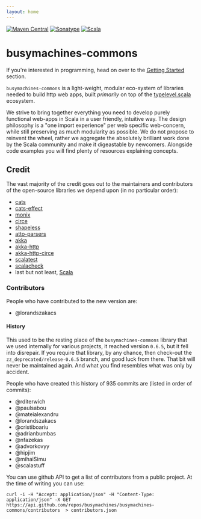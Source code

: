 ```yaml
---
layout: home
---
```


[![Maven Central](https://img.shields.io/maven-central/v/com.busymachines/busymachines-commons-core_2.12.svg)](https://maven-badges.herokuapp.com/maven-central/com.busymachines/busymachines-commons-core_2.12) [![Sonatype](https://img.shields.io/nexus/r/https/oss.sonatype.org/com.busymachines/busymachines-commons-core_2.12.svg)](https://oss.sonatype.org/#nexus-search;quick~busymachines-commons-core_2.12) [![Scala](https://img.shields.io/badge/scala-2.12.5-brightgreen.svg)](https://github.com/scala/scala/releases/tag/v2.12.5)

# busymachines-commons

If you're interested in programming, head on over to the [Getting Started](docs/) section.

`busymachines-commons` is a light-weight, modular eco-system of libraries needed to build http web apps, built _primarily_ on top of the [typelevel.scala](https://github.com/typelevel) ecosystem.

We strive to bring together everything you need to develop purely functional web-apps in Scala in a user friendly, intuitive way. The design philosophy is a "one import experience" per web specific web-concern, while still preserving as much modularity as possible. We do not propose to reinvent the wheel, rather we aggregate the absolutely brilliant work done by the Scala community and make it digeastable by newcomers. Alongside code examples you will find plenty of resources explaining concepts.

## Credit

The vast majority of the credit goes out to the maintainers and contributors of the open-source libraries we depend upon (in no particular order):
* [cats](https://github.com/typelevel/cats)
* [cats-effect](https://github.com/typelevel/cats-effect)
* [monix](https://github.com/monix/monix)
* [circe](https://github.com/circe/circe)
* [shapeless](https://github.com/milessabin/shapeless)
* [atto-parsers](https://github.com/tpolecat/atto)
* [akka](https://github.com/akka/akka)
* [akka-http](https://github.com/akka/akka-http)
* [akka-http-circe](https://github.com/hseeberger/akka-http-json)
* [scalatest](https://github.com/scalatest)
* [scalacheck](https://github.com/rickynils/scalacheck)
* last but not least, [Scala](https://github.com/scala/scala)

### Contributors

People who have contributed to the new version are:
* @lorandszakacs

#### History

This used to be the resting place of the `busymachines-commons` library that we used internally for various projects, it reached version `0.6.5`, but it fell into disrepair. If you require that library, by any chance, then check-out the `zz_deprecated/release-0.6.5` branch, and good luck from there. That bit will never be maintained again. And what you find resembles what was only by accident.

People who have created this history of 935 commits are (listed in order of commits):
* @rditerwich
* @paulsabou
* @mateialexandru
* @lorandszakacs
* @cristiboariu
* @adrianbumbas
* @nfazekas
* @advorkovyy
* @hipjim
* @mihaiSimu
* @scalastuff

You can use github API to get a list of contributors from a public project. At the time of writing you can use:
```
curl -i -H "Accept: application/json" -H "Content-Type: application/json" -X GET https://api.github.com/repos/busymachines/busymachines-commons/contributors  > contributors.json
```
